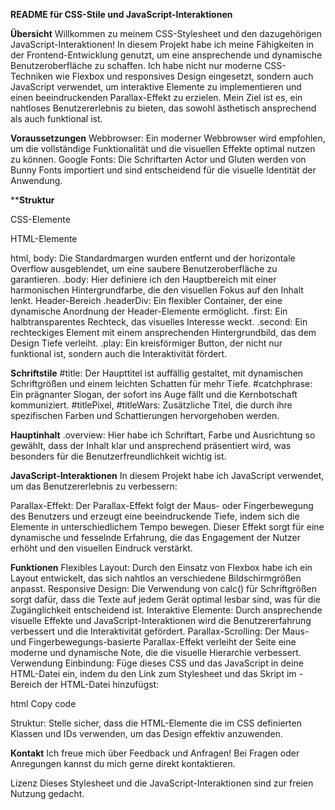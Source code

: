 **README für CSS-Stile und JavaScript-Interaktionen**

**Übersicht**
Willkommen zu meinem CSS-Stylesheet und den dazugehörigen JavaScript-Interaktionen! In diesem Projekt habe ich meine Fähigkeiten in der Frontend-Entwicklung genutzt, um eine ansprechende und dynamische Benutzeroberfläche zu schaffen. Ich habe nicht nur moderne CSS-Techniken wie Flexbox und responsives Design eingesetzt, sondern auch JavaScript verwendet, um interaktive Elemente zu implementieren und einen beeindruckenden Parallax-Effekt zu erzielen. Mein Ziel ist es, ein nahtloses Benutzererlebnis zu bieten, das sowohl ästhetisch ansprechend als auch funktional ist.

**Voraussetzungen**
Webbrowser: Ein moderner Webbrowser wird empfohlen, um die vollständige Funktionalität und die visuellen Effekte optimal nutzen zu können.
Google Fonts: Die Schriftarten Actor und Gluten werden von Bunny Fonts importiert und sind entscheidend für die visuelle Identität der Anwendung.

****Struktur**

CSS-Elemente

HTML-Elemente

html, body: Die Standardmargen wurden entfernt und der horizontale Overflow ausgeblendet, um eine saubere Benutzeroberfläche zu garantieren.
.body: Hier definiere ich den Hauptbereich mit einer harmonischen Hintergrundfarbe, die den visuellen Fokus auf den Inhalt lenkt.
Header-Bereich
.headerDiv: Ein flexibler Container, der eine dynamische Anordnung der Header-Elemente ermöglicht.
.first: Ein halbtransparentes Rechteck, das visuelles Interesse weckt.
.second: Ein rechteckiges Element mit einem ansprechenden Hintergrundbild, das dem Design Tiefe verleiht.
.play: Ein kreisförmiger Button, der nicht nur funktional ist, sondern auch die Interaktivität fördert.

**Schriftstile**
#title: Der Haupttitel ist auffällig gestaltet, mit dynamischen Schriftgrößen und einem leichten Schatten für mehr Tiefe.
#catchphrase: Ein prägnanter Slogan, der sofort ins Auge fällt und die Kernbotschaft kommuniziert.
#titlePixel, #titleWars: Zusätzliche Titel, die durch ihre spezifischen Farben und Schattierungen hervorgehoben werden.

**Hauptinhalt**
.overview: Hier habe ich Schriftart, Farbe und Ausrichtung so gewählt, dass der Inhalt klar und ansprechend präsentiert wird, was besonders für die Benutzerfreundlichkeit wichtig ist.

**JavaScript-Interaktionen**
In diesem Projekt habe ich JavaScript verwendet, um das Benutzererlebnis zu verbessern:

Parallax-Effekt: Der Parallax-Effekt folgt der Maus- oder Fingerbewegung des Benutzers und erzeugt eine beeindruckende Tiefe, indem sich die Elemente in unterschiedlichem Tempo bewegen. Dieser Effekt sorgt für eine dynamische und fesselnde Erfahrung, die das Engagement der Nutzer erhöht und den visuellen Eindruck verstärkt.


**Funktionen**
Flexibles Layout: Durch den Einsatz von Flexbox habe ich ein Layout entwickelt, das sich nahtlos an verschiedene Bildschirmgrößen anpasst.
Responsive Design: Die Verwendung von calc() für Schriftgrößen sorgt dafür, dass die Texte auf jedem Gerät optimal lesbar sind, was für die Zugänglichkeit entscheidend ist.
Interaktive Elemente: Durch ansprechende visuelle Effekte und JavaScript-Interaktionen wird die Benutzererfahrung verbessert und die Interaktivität gefördert.
Parallax-Scrolling: Der Maus- und Fingerbewegungs-basierte Parallax-Effekt verleiht der Seite eine moderne und dynamische Note, die die visuelle Hierarchie verbessert.
Verwendung
Einbindung: Füge dieses CSS und das JavaScript in deine HTML-Datei ein, indem du den Link zum Stylesheet und das Skript im <head>-Bereich der HTML-Datei hinzufügst:

html
Copy code
<link rel="stylesheet" href="path/to/your/styles.css">
<script src="path/to/your/script.js"></script>
Struktur: Stelle sicher, dass die HTML-Elemente die im CSS definierten Klassen und IDs verwenden, um das Design effektiv anzuwenden.

**Kontakt**
Ich freue mich über Feedback und Anfragen! Bei Fragen oder Anregungen kannst du mich gerne direkt kontaktieren.

Lizenz
Dieses Stylesheet und die JavaScript-Interaktionen sind zur freien Nutzung gedacht.